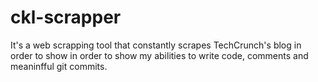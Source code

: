 # ckl-scrapper
It's a web scrapping tool that constantly scrapes TechCrunch's blog in order to show in order to show my abilities to write code, comments and meaninfful git commits.
